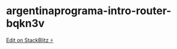 # argentinaprograma-intro-router-bqkn3v

[Edit on StackBlitz ⚡️](https://stackblitz.com/edit/argentinaprograma-intro-router-bqkn3v)